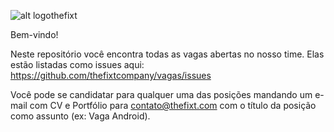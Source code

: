 ![alt logothefixt](https://thefixt.com/img/TFC.png)

Bem-vindo!

Neste repositório você encontra todas as vagas abertas no nosso time. Elas estão listadas como issues aqui: https://github.com/thefixtcompany/vagas/issues

Você pode se candidatar para qualquer uma das posições mandando um e-mail com CV e Portfólio para contato@thefixt.com com o título da posição como assunto (ex: Vaga Android).

